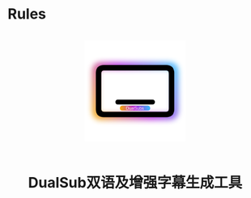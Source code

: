 # Rules
<div align="center">
<br>
<img width="200" src="https://raw.githubusercontent.com/BOBOLAOSHIV587/Rules/main/Surge/Dualsub/JS/DualSubs.png">
<br>
<br>
<h1 align="center">DualSub双语及增强字幕生成工具<h1>
</div>
